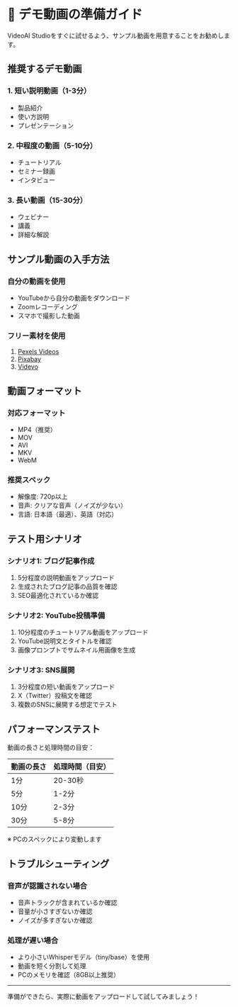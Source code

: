 # 🎥 デモ動画の準備ガイド

VideoAI Studioをすぐに試せるよう、サンプル動画を用意することをお勧めします。

## 推奨するデモ動画

### 1. 短い説明動画（1-3分）
- 製品紹介
- 使い方説明
- プレゼンテーション

### 2. 中程度の動画（5-10分）
- チュートリアル
- セミナー録画
- インタビュー

### 3. 長い動画（15-30分）
- ウェビナー
- 講義
- 詳細な解説

## サンプル動画の入手方法

### 自分の動画を使用
- YouTubeから自分の動画をダウンロード
- Zoomレコーディング
- スマホで撮影した動画

### フリー素材を使用
1. [Pexels Videos](https://www.pexels.com/videos/)
2. [Pixabay](https://pixabay.com/videos/)
3. [Videvo](https://www.videvo.net/)

## 動画フォーマット

### 対応フォーマット
- MP4（推奨）
- MOV
- AVI
- MKV
- WebM

### 推奨スペック
- 解像度: 720p以上
- 音声: クリアな音声（ノイズが少ない）
- 言語: 日本語（最適）、英語（対応）

## テスト用シナリオ

### シナリオ1: ブログ記事作成
1. 5分程度の説明動画をアップロード
2. 生成されたブログ記事の品質を確認
3. SEO最適化されているか確認

### シナリオ2: YouTube投稿準備
1. 10分程度のチュートリアル動画をアップロード
2. YouTube説明文とタイトルを確認
3. 画像プロンプトでサムネイル用画像を生成

### シナリオ3: SNS展開
1. 3分程度の短い動画をアップロード
2. X（Twitter）投稿文を確認
3. 複数のSNSに展開する想定でテスト

## パフォーマンステスト

動画の長さと処理時間の目安：

| 動画の長さ | 処理時間（目安） |
|-----------|-----------------|
| 1分 | 20-30秒 |
| 5分 | 1-2分 |
| 10分 | 2-3分 |
| 30分 | 5-8分 |

※ PCのスペックにより変動します

## トラブルシューティング

### 音声が認識されない場合
- 音声トラックが含まれているか確認
- 音量が小さすぎないか確認
- ノイズが多すぎないか確認

### 処理が遅い場合
- より小さいWhisperモデル（tiny/base）を使用
- 動画を短く分割して処理
- PCのメモリを確認（8GB以上推奨）

---

準備ができたら、実際に動画をアップロードして試してみましょう！